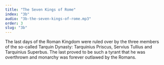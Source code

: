 ```yaml
---
title: "The Seven Kings of Rome"
index: "3b"
audio: "3b-the-seven-kings-of-rome.mp3"
order: 3
slug: "3b"
---
```


The last days of the Roman Kingdom were ruled over by the three members of the so-called Tarquin Dynasty: Tarquinius Priscus, Servius Tullius and Tarquinius Superbus. The last proved to be such a tyrant that he was overthrown and monarchy was forever outlawed by the Romans.


